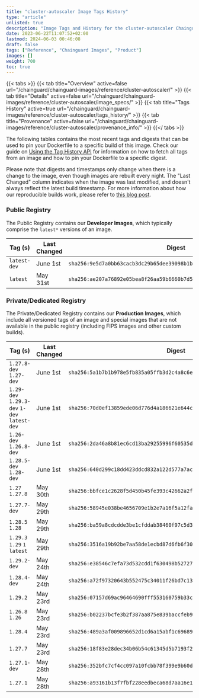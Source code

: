 ```yaml
---
title: "cluster-autoscaler Image Tags History"
type: "article"
unlisted: true
description: "Image Tags and History for the cluster-autoscaler Chainguard Image"
date: 2023-06-22T11:07:52+02:00
lastmod: 2024-06-03 00:46:08
draft: false
tags: ["Reference", "Chainguard Images", "Product"]
images: []
weight: 700
toc: true
---
```


{{< tabs >}}
{{< tab title="Overview" active=false url="/chainguard/chainguard-images/reference/cluster-autoscaler/" >}}
{{< tab title="Details" active=false url="/chainguard/chainguard-images/reference/cluster-autoscaler/image_specs/" >}}
{{< tab title="Tags History" active=true url="/chainguard/chainguard-images/reference/cluster-autoscaler/tags_history/" >}}
{{< tab title="Provenance" active=false url="/chainguard/chainguard-images/reference/cluster-autoscaler/provenance_info/" >}}
{{</ tabs >}}

The following tables contains the most recent tags and digests that can be used to pin your Dockerfile to a specific build of this image. Check our guide on [Using the Tag History API](/chainguard/chainguard-images/using-the-tag-history-api/) for information on how to fetch all tags from an image and how to pin your Dockerfile to a specific digest.

Please note that digests and timestamps only change when there is a change to the image, even though images are rebuilt every night. The "Last Changed" column indicates when the image was last modified, and doesn't always reflect the latest build timestamp. For more information about how our reproducible builds work, please refer to [this blog post](https://www.chainguard.dev/unchained/reproducing-chainguards-reproducible-image-builds).

### Public Registry
The Public Registry contains our **Developer Images**, which typically comprise the `latest*` versions of an image.

| Tag (s)       | Last Changed | Digest                                                                    |
|---------------|--------------|---------------------------------------------------------------------------|
|  `latest-dev` | June 1st     | `sha256:9e5d7a0bb63cacb3dc29b65dee39098b1b715df1204fdc2f0b2118bec0c3534c` |
|  `latest`     | May 31st     | `sha256:ae207a76892e05bea8f26aa59b6660b7d5036bfc9673d07030a455f4c2e79977` |


### Private/Dedicated Registry
The Private/Dedicated Registry contains our **Production Images**, which include all versioned tags of an image and special images that are not available in the public registry (including FIPS images and other custom builds).

| Tag (s)                                       | Last Changed | Digest                                                                    |
|-----------------------------------------------|--------------|---------------------------------------------------------------------------|
|  `1.27.8-dev` `1.27-dev`                      | June 1st     | `sha256:5a1b7b1b978e5fb835a05ffb3d2c4a8c6e448a0fab4784f50cb791685c70d434` |
|  `1.29-dev` `1.29.3-dev` `1-dev` `latest-dev` | June 1st     | `sha256:70d0ef13859ede06d776d4a186621e644c9c106478c33f19deec714cbf847e75` |
|  `1.26-dev` `1.26.8-dev`                      | June 1st     | `sha256:2da46a8b81ec6cd13ba29255996f60535d9ae88714f886899c65b7faf1c3bc2e` |
|  `1.28.5-dev` `1.28-dev`                      | June 1st     | `sha256:640d299c18dd423ddcd832a122d577a7ac0dd22e2f8c0dfe5086ebdd9f8e954f` |
|  `1.27` `1.27.8`                              | May 30th     | `sha256:bbfce1c2628f5d450b45fe393c42662a2f6d5e095b538621b507b1d8c79c7743` |
|  `1.27.7-dev`                                 | May 29th     | `sha256:58945e038be4656709e1b2e7a16f5a12faa4e9b657a06fc5ca1f88a8eb4c3e9c` |
|  `1.28.5` `1.28`                              | May 29th     | `sha256:ba59a8cdcdde3be1cfddab38460f97c5d35c576be24c5f0cfcc6a6757862e10d` |
|  `1.29.3` `1.29` `1` `latest`                 | May 29th     | `sha256:3516a19b92be7aa58de1ecbd87d6fb6f30b628e8303687160dbfa9e48583b2d9` |
|  `1.29.2-dev`                                 | May 24th     | `sha256:e38546c7efa73d532cdd1f630498b527275370a7f8234b2881864aa6be58b48a` |
|  `1.28.4-dev`                                 | May 24th     | `sha256:a72f97320643b552475c34011f26bd7c131d8ec25d1c01b11762eae72220b754` |
|  `1.29.2`                                     | May 23rd     | `sha256:07157d69ac96464690fff553160759b33cad5f82938e1076f178c6db62614f64` |
|  `1.26.8` `1.26`                              | May 23rd     | `sha256:b02237bcfe3b2f387aa875e839baccfeb9ede8bcd94319bcdad3e0fb25833438` |
|  `1.28.4`                                     | May 23rd     | `sha256:489a3af009896652d1cd6a15abf1c69689390b23fc23816224834a25896bf15d` |
|  `1.27.7`                                     | May 23rd     | `sha256:18f83e28dec34b06b54c61345d5b7193f28ae40cb8630f909d33dbc4a77f577f` |
|  `1.27.1-dev`                                 | May 28th     | `sha256:352bfc7cf4cc097a10fcbb78f399e9b60da1624654f8daa8bcb8fb6a6385c1e1` |
|  `1.27.1`                                     | May 28th     | `sha256:a93161b13f7fbf228eedbeca68d7aa16e1ca0c5c08cdbcab4a56087ead9ac367` |

